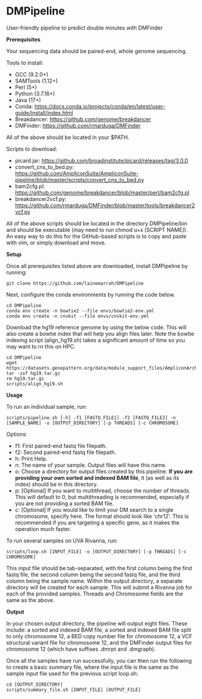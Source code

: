 # DMPipeline
User-friendly pipeline to predict double minutes with DMFinder

**Prerequisites**

Your sequencing data should be paired-end, whole genome sequencing.

Tools to install:
* GCC (9.2.0+)
* SAMTools (1.12+)
* Perl (5+)
* Python (3.7.16+)
* Java (17+)
* Conda: https://docs.conda.io/projects/conda/en/latest/user-guide/install/index.html
* Breakdancer: https://github.com/genome/breakdancer
* DMFinder: https://github.com/rmarduga/DMFinder

All of the above should be located in your $PATH.

Scripts to download:
* picard.jar: https://github.com/broadinstitute/picard/releases/tag/3.0.0
* convert_cns_to_bed.py: https://github.com/AmpliconSuite/AmpliconSuite-pipeline/blob/master/scripts/convert_cns_to_bed.py
* bam2cfg.pl: https://github.com/genome/breakdancer/blob/master/perl/bam2cfg.pl
* breakdancer2vcf.py: https://github.com/rmarduga/DMFinder/blob/master/tools/breakdancer2vcf.py

All of the above scripts should be located in the directory DMPipeline/bin and should be executable (may need to run chmod u+x [SCRIPT NAME]). An easy way to do this for the GitHub-based scripts is to copy and paste with vim, or simply download and move. 

**Setup**

Once all prerequisites listed above are downloaded, install DMPipeline by running:
```
git clone https://github.com/lainemarrah/DMPipeline
```

Next, configure the conda environments by running the code below. 
```
cd DMPipeline
conda env create -n bowtie2 --file envs/bowtie2-env.yml
conda env create -n cnvkit --file envs/cnvkit-env.yml
```

Download the hg19 reference genome by using the below code. This will also create a bowtie index that will help you align files later. Note the bowtie indexing script (align_hg19.sh) takes a significant amount of time so you may want to rn this on HPC.
```
cd DMPipeline
wget https://datasets.genepattern.org/data/module_support_files/AmpliconArchitect/hg19.tar.gz
tar -zxf hg19.tar.gz
rm hg19.tar.gz
scripts/align_hg19.sh
```

**Usage**

To run an individual sample, run: 
```
scripts/pipeline.sh [-h] -f1 [FASTQ_FILE1] -f2 [FASTQ_FILE2] -n [SAMPLE_NAME] -o [OUTPUT_DIRECTORY] [-p THREADS] [-c CHROMOSOME]
```
Options:
* f1:	First paired-end fastq file filepath.
* f2:	Second paired-end fastq file filepath.
* h:     Print Help.
* n:     The name of your sample. Output files will have this name.
* o:     Choose a directory for output files created by this pipeline. **If you are providing your own sorted and indexed BAM file**, it (as well as its index) should be in this directory.
* p:     [Optional] If you want to multithread, choose the number of threads. This will default to 0, but multithreading is recommended, especially if you are not providing a sorted BAM file.
* c:     [Optional] If you would like to limit your DM search to a single chromosome, specify here. The format should look like 'chr12'. This is recommended if you are targeting a specific gene, as it makes the operation much faster.


To run several samples on UVA Rivanna, run:
```
scripts/loop.sh [INPUT_FILE] -o [OUTPUT_DIRECTORY] [-p THREADS] [-c CHROMOSOME]
```
This input file should be tab-separated, with the first column being the first fastq file, the second column being the second fastq file, and the third column being the sample name. Within the output directory, a separate directory will be created for each sample. This will submit a Rivanna job for each of the provided samples. Threads and Chromosome fields are the same as the above.

**Output**

In your chosen output directory, the pipeline will output eight files. These include: a sorted and indexed BAM file, a sorted and indexed BAM file split to only chromosome 12, a BED copy number file for chromosome 12, a VCF structural variant file for chromosome 12, and the DMFinder output files for chromosome 12 (which have suffixes .dmrpt and .dmgraph). 

Once all the samples have run successfully, you can then run the following to create a basic summary file, where the input file is the same as the sample input file used for the previous script loop.sh:
```
cd [OUTPUT_DIRECTORY]
scripts/summary_file.sh [INPUT_FILE] [OUTPUT_FILE]
```
